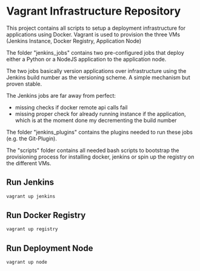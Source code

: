 Vagrant Infrastructure Repository
============

This project contains all scripts to setup a deployment infrastructure for
applications using Docker.
Vagrant is used to provision the three VMs (Jenkins Instance, Docker Registry, Application Node)

The folder "jenkins_jobs" contains two pre-configured jobs that deploy either a
Python or a NodeJS application to the application node.

The two jobs basically version applications over infrastructure using the Jenkins
build number as the versioning scheme. A simple mechanism but proven stable.

The Jenkins jobs are far away from perfect:
- missing checks if docker remote api calls fail
- missing proper check for already running instance if the application,
which is at the moment done my decrementing the build number


The folder "jenkins_plugins" contains the plugins needed to run these jobs (e.g. the Git-Plugin).

The "scripts" folder contains all needed bash scripts to bootstrap the provisioning
process for installing docker, jenkins or spin up the registry on the different VMs.


Run Jenkins
-----------

```bash
vagrant up jenkins
```

Run Docker Registry
--------------

```bash
vagrant up registry
```

Run Deployment Node
--------------

```bash
vagrant up node
```
